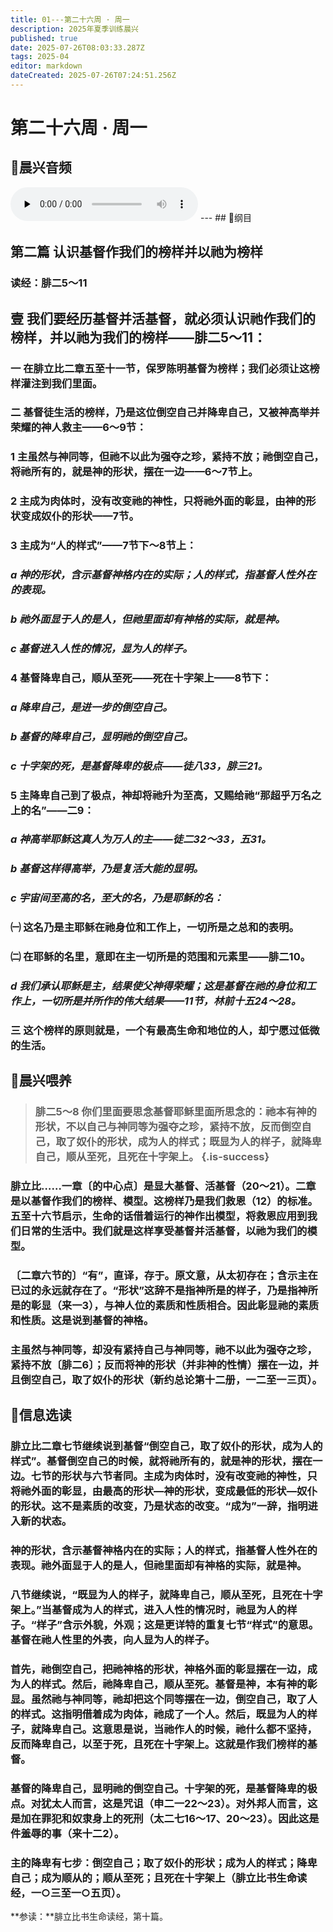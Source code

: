 ```yaml
---
title: 01---第二十六周 · 周一
description: 2025年夏季训练晨兴
published: true
date: 2025-07-26T08:03:33.287Z
tags: 2025-04
editor: markdown
dateCreated: 2025-07-26T07:24:51.256Z
---
```


# 第二十六周 · 周一
## 🎵晨兴音频
<audio id="audio" controls="" preload="none">
      <source id="mp3" src="/2025-04/week2/week26day1.mp3">
</audio>
---
## 📖纲目

## 第二篇    认识基督作我们的榜样并以祂为榜样

### 读经：腓二5～11

## 壹    我们要经历基督并活基督，就必须认识祂作我们的榜样，并以祂为我们的榜样——腓二5～11：

### 一    在腓立比二章五至十一节，保罗陈明基督为榜样；我们必须让这榜样灌注到我们里面。

### 二    基督徒生活的榜样，乃是这位倒空自己并降卑自己，又被神高举并荣耀的神人救主——6～9节：

### 1    主虽然与神同等，但祂不以此为强夺之珍，紧持不放；祂倒空自己，将祂所有的，就是神的形状，摆在一边——6～7节上。

### 2    主成为肉体时，没有改变祂的神性，只将祂外面的彰显，由神的形状变成奴仆的形状——7节。

### 3    主成为“人的样式”——7节下～8节上：

### *a    神的形状，含示基督神格内在的实际；人的样式，指基督人性外在的表现。*

### *b    祂外面显于人的是人，但祂里面却有神格的实际，就是神。*

### *c    基督进入人性的情况，显为人的样子。*

### 4    基督降卑自己，顺从至死——死在十字架上——8节下：

### *a    降卑自己，是进一步的倒空自己。*

### *b    基督的降卑自己，显明祂的倒空自己。*

### *c    十字架的死，是基督降卑的极点——徒八33，腓三21。*

### 5    主降卑自己到了极点，神却将祂升为至高，又赐给祂“那超乎万名之上的名”——二9：

### *a    神高举耶稣这真人为万人的主——徒二32～33，五31。*

### *b    基督这样得高举，乃是复活大能的显明。*

### *c    宇宙间至高的名，至大的名，乃是耶稣的名：*

### ㈠    这名乃是主耶稣在祂身位和工作上，一切所是之总和的表明。

### ㈡    在耶稣的名里，意即在主一切所是的范围和元素里——腓二10。

### *d    我们承认耶稣是主，结果使父神得荣耀；这是基督在祂的身位和工作上，一切所是并所作的伟大结果——11节，林前十五24～28。*

### 三    这个榜样的原则就是，一个有最高生命和地位的人，却宁愿过低微的生活。

## 📖晨兴喂养

>### **腓二5～8    你们里面要思念基督耶稣里面所思念的：祂本有神的形状，不以自己与神同等为强夺之珍，紧持不放，反而倒空自己，取了奴仆的形状，成为人的样式；既显为人的样子，就降卑自己，顺从至死，且死在十字架上。** {.is-success}

### 腓立比……一章〔的中心点〕是显大基督、活基督（20～21）。二章是以基督作我们的榜样、模型。这榜样乃是我们救恩（12）的标准。五至十六节启示，生命的话借着运行的神作出模型，将救恩应用到我们日常的生活中。我们就是这样享受基督并活基督，以祂为我们的模型。

### 〔二章六节的〕“有”，直译，存于。原文意，从太初存在；含示主在已过的永远就存在了。“形状”这辞不是指神所是的样子，乃是指神所是的彰显（来一3），与神人位的素质和性质相合。因此彰显祂的素质和性质。这是说到基督的神格。

### 主虽然与神同等，却没有紧持自己与神同等，祂不以此为强夺之珍，紧持不放〔腓二6〕；反而将神的形状（并非神的性情）摆在一边，并且倒空自己，取了奴仆的形状（新约总论第十二册，一二至一三页）。

## 📖信息选读

### 腓立比二章七节继续说到基督“倒空自己，取了奴仆的形状，成为人的样式”。基督倒空自己的时候，就将祂所有的，就是神的形状，摆在一边。七节的形状与六节者同。主成为肉体时，没有改变祂的神性，只将祂外面的彰显，由最高的形状—神的形状，变成最低的形状—奴仆的形状。这不是素质的改变，乃是状态的改变。“成为”一辞，指明进入新的状态。

### 神的形状，含示基督神格内在的实际；人的样式，指基督人性外在的表现。祂外面显于人的是人，但祂里面却有神格的实际，就是神。

### 八节继续说，“既显为人的样子，就降卑自己，顺从至死，且死在十字架上。”当基督成为人的样式，进入人性的情况时，祂显为人的样子。“样子”含示外貌，外观；这是更详特的重复七节“样式”的意思。基督在祂人性里的外表，向人显为人的样子。

### 首先，祂倒空自己，把祂神格的形状，神格外面的彰显摆在一边，成为人的样式。然后，祂降卑自己，顺从至死。基督是神，本有神的彰显。虽然祂与神同等，祂却把这个同等摆在一边，倒空自己，取了人的样式。这指明借着成为肉体，祂成了一个人。然后，既显为人的样子，就降卑自己。这意思是说，当祂作人的时候，祂什么都不坚持，反而降卑自己，以至于死，且死在十字架上。这就是作我们榜样的基督。

### 基督的降卑自己，显明祂的倒空自己。十字架的死，是基督降卑的极点。对犹太人而言，这是咒诅（申二一22～23）。对外邦人而言，这是加在罪犯和奴隶身上的死刑（太二七16～17、20～23）。因此这是件羞辱的事（来十二2）。

### 主的降卑有七步：倒空自己；取了奴仆的形状；成为人的样式；降卑自己；成为顺从的；顺从至死；且死在十字架上（腓立比书生命读经，一○三至一○五页）。

**参读：**腓立比书生命读经，第十篇。
<!-- Google tag (gtag.js) -->
<script async src="https://www.googletagmanager.com/gtag/js?id=G-1P8709Z16T"></script>
<script>
  window.dataLayer = window.dataLayer || [];
  function gtag(){dataLayer.push(arguments);}
  gtag('js', new Date());

  gtag('config', 'G-1P8709Z16T');
</script>
